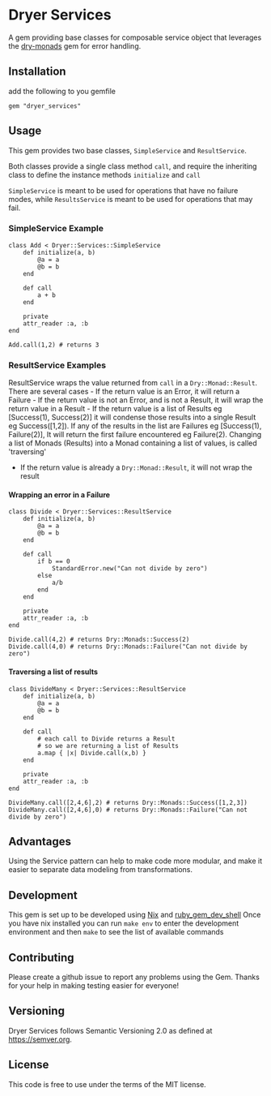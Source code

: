 # Dryer Services
A gem providing base classes for composable service object that leverages the
[dry-monads](https://dry-rb.org/gems/dry-monads/1.6/) gem for error handling.

## Installation
add the following to you gemfile
```
gem "dryer_services"
```

## Usage
This gem provides two base classes, `SimpleService` and `ResultService`.

Both classes provide a single class method `call`, and require the inheriting class to
define the instance methods `initialize` and `call`

`SimpleService` is meant to be used for operations that have no failure modes,
while `ResultsService` is meant to be used for operations that may fail.

### SimpleService Example

```
class Add < Dryer::Services::SimpleService
    def initialize(a, b)
        @a = a
        @b = b
    end

    def call
        a + b
    end

    private
    attr_reader :a, :b
end

Add.call(1,2) # returns 3
```

### ResultService Examples

ResultService wraps the value returned from `call` in a `Dry::Monad::Result`.
There are several cases
    - If the return value is an Error, it will return a Failure
    - If the return value is not an Error, and is not a Result, it will wrap the
      return value in a Result
    - If the return value is a list of Results eg [Success(1), Success(2)] it
      will condense those results into a single Result eg Success([1,2]). If any
      of the results in the list are Failures eg [Success(1), Failure(2)], It
      will return the first failure encountered eg Failure(2). Changing a list
      of Monads (Results) into a Monad containing a list of values, is called
      'traversing'
   - If the return value is already a `Dry::Monad::Result`, it will not wrap the
     result

#### Wrapping an error in a Failure
```
class Divide < Dryer::Services::ResultService
    def initialize(a, b)
        @a = a
        @b = b
    end

    def call
        if b == 0
            StandardError.new("Can not divide by zero")
        else
            a/b
        end
    end

    private
    attr_reader :a, :b
end

Divide.call(4,2) # returns Dry::Monads::Success(2)
Divide.call(4,0) # returns Dry::Monads::Failure("Can not divide by zero")
```

#### Traversing a list of results
```
class DivideMany < Dryer::Services::ResultService
    def initialize(a, b)
        @a = a
        @b = b
    end

    def call
        # each call to Divide returns a Result
        # so we are returning a list of Results
        a.map { |x| Divide.call(x,b) }
    end

    private
    attr_reader :a, :b
end

DivideMany.call([2,4,6],2) # returns Dry::Monads::Success([1,2,3])
DivideMany.call([2,4,6],0) # returns Dry::Monads::Failure("Can not divide by zero")
```

## Advantages
Using the Service pattern can help to make code more modular, and make it easier
to separate data modeling from transformations.

## Development
This gem is set up to be developed using [Nix](https://nixos.org/) and
[ruby_gem_dev_shell](https://github.com/jbernie2/ruby_gem_dev_shell)
Once you have nix installed you can run `make env` to enter the development
environment and then `make` to see the list of available commands

## Contributing
Please create a github issue to report any problems using the Gem.
Thanks for your help in making testing easier for everyone!

## Versioning
Dryer Services follows Semantic Versioning 2.0 as defined at https://semver.org.

## License
This code is free to use under the terms of the MIT license.
